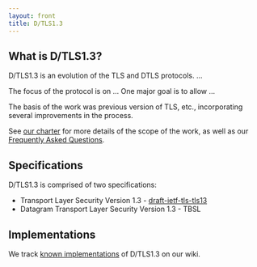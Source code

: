 ```yaml
---
layout: front
title: D/TLS1.3
---
```


## What is D/TLS1.3?

D/TLS1.3 is an evolution of the TLS and DTLS protocols. ...

The focus of the protocol is on ... One major goal is to allow ...

The basis of the work was previous version of TLS, etc., incorporating several
improvements in the process.

See [our charter](http://datatracker.ietf.org/wg/httpbis/charter/) for more
details of the scope of the work, as well as our [Frequently Asked
Questions](/faq/).


## Specifications

D/TLS1.3 is comprised of two specifications:

* Transport Layer Security Version 1.3 - [draft-ietf-tls-tls13](https://github.com/tlswg/tls13-spec)
* Datagram Transport Layer Security Version 1.3 - TBSL
 
 
## Implementations

We track [known
implementations]("https://github.com/tlswg/tls13-spec/wiki/Implementations) of
D/TLS1.3 on our wiki. 


